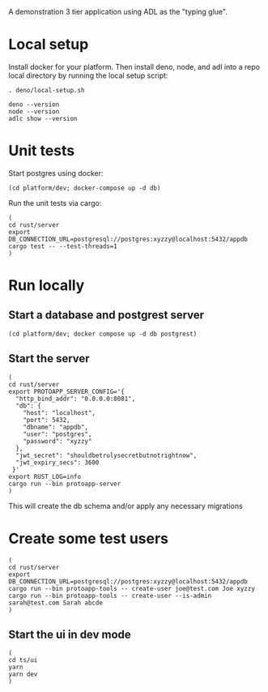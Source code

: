 A demonstration 3 tier application using ADL as the "typing glue".

# Local setup

Install docker for your platform. Then install deno, node, and adl into a repo
local directory by running the local setup script:

```
. deno/local-setup.sh

deno --version
node --version
adlc show --version 
```


# Unit tests

Start postgres using docker:


```
(cd platform/dev; docker-compose up -d db)
```

Run the unit tests via cargo:

```
(
cd rust/server
export DB_CONNECTION_URL=postgresql://postgres:xyzzy@localhost:5432/appdb
cargo test -- --test-threads=1
)
```

# Run locally

## Start a database and postgrest server

```
(cd platform/dev; docker compose up -d db postgrest)
```

## Start the server

```
(
cd rust/server
export PROTOAPP_SERVER_CONFIG='{
  "http_bind_addr": "0.0.0.0:8081",
  "db": {
    "host": "localhost",
    "port": 5432,
    "dbname": "appdb",
    "user": "postgres",
    "password": "xyzzy"
  },
  "jwt_secret": "shouldbetrulysecretbutnotrightnow",
  "jwt_expiry_secs": 3600
 }'
export RUST_LOG=info
cargo run --bin protoapp-server
)
```

This will create the db schema and/or apply any necessary migrations

# Create some test users

```
(
cd rust/server
export DB_CONNECTION_URL=postgresql://postgres:xyzzy@localhost:5432/appdb
cargo run --bin protoapp-tools -- create-user joe@test.com Joe xyzzy
cargo run --bin protoapp-tools -- create-user --is-admin sarah@test.com Sarah abcde
)
```

## Start the ui in dev mode

```
(
cd ts/ui
yarn
yarn dev
)
```

